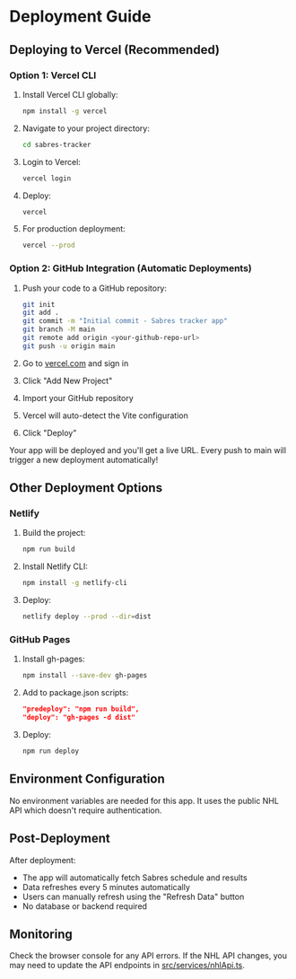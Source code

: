 # Deployment Guide

## Deploying to Vercel (Recommended)

### Option 1: Vercel CLI

1. Install Vercel CLI globally:
   ```bash
   npm install -g vercel
   ```

2. Navigate to your project directory:
   ```bash
   cd sabres-tracker
   ```

3. Login to Vercel:
   ```bash
   vercel login
   ```

4. Deploy:
   ```bash
   vercel
   ```

5. For production deployment:
   ```bash
   vercel --prod
   ```

### Option 2: GitHub Integration (Automatic Deployments)

1. Push your code to a GitHub repository:
   ```bash
   git init
   git add .
   git commit -m "Initial commit - Sabres tracker app"
   git branch -M main
   git remote add origin <your-github-repo-url>
   git push -u origin main
   ```

2. Go to [vercel.com](https://vercel.com) and sign in

3. Click "Add New Project"

4. Import your GitHub repository

5. Vercel will auto-detect the Vite configuration

6. Click "Deploy"

Your app will be deployed and you'll get a live URL. Every push to main will trigger a new deployment automatically!

## Other Deployment Options

### Netlify

1. Build the project:
   ```bash
   npm run build
   ```

2. Install Netlify CLI:
   ```bash
   npm install -g netlify-cli
   ```

3. Deploy:
   ```bash
   netlify deploy --prod --dir=dist
   ```

### GitHub Pages

1. Install gh-pages:
   ```bash
   npm install --save-dev gh-pages
   ```

2. Add to package.json scripts:
   ```json
   "predeploy": "npm run build",
   "deploy": "gh-pages -d dist"
   ```

3. Deploy:
   ```bash
   npm run deploy
   ```

## Environment Configuration

No environment variables are needed for this app. It uses the public NHL API which doesn't require authentication.

## Post-Deployment

After deployment:
- The app will automatically fetch Sabres schedule and results
- Data refreshes every 5 minutes automatically
- Users can manually refresh using the "Refresh Data" button
- No database or backend required

## Monitoring

Check the browser console for any API errors. If the NHL API changes, you may need to update the API endpoints in [src/services/nhlApi.ts](src/services/nhlApi.ts).
